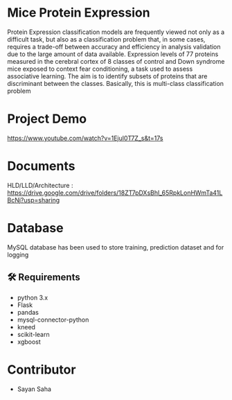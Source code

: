 # Mice Protein Expression

Protein Expression classification models are frequently viewed not only as a difficult
task, but also as a classification problem that, in some cases, requires a trade-off
between accuracy and efficiency in analysis validation due to the large amount of data
available.
Expression levels of 77 proteins measured in the cerebral cortex of 8 classes of control
and Down syndrome mice exposed to context fear conditioning, a task used to assess
associative learning.
The aim is to identify subsets of proteins that are discriminant between the classes.
Basically, this is multi-class classification problem

# Project Demo
https://www.youtube.com/watch?v=1Ejul0T7Z_s&t=17s

# Documents
HLD/LLD/Architecture : https://drive.google.com/drive/folders/18ZT7pDXsBhl_65RpkLonHWmTa41LBcNj?usp=sharing

# Database
MySQL database has been used to store training, prediction dataset and for logging
## :hammer_and_wrench: Requirements
- python 3.x
- Flask
- pandas
- mysql-connector-python
- kneed
- scikit-learn
- xgboost

# Contributor
- Sayan Saha
